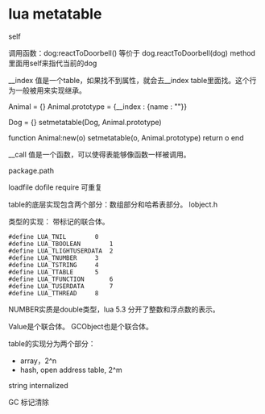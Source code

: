 # lua metatable


self

调用函数：dog:reactToDoorbell() 等价于 dog.reactToDoorbell(dog)
method里面用self来指代当前的dog

__index 值是一个table，如果找不到属性，就会去__index table里面找。这个行为一般被用来实现继承。

Animal = {}
Animal.prototype = {__index : {name : ""}}

Dog = {}
setmetatable(Dog, Animal.prototype)

function Animal:new(o)
  setmetatable(o, Animal.prototype)
  return o
end


__call 值是一个函数，可以使得表能够像函数一样被调用。



package.path

loadfile
dofile
require 可重复


table的底层实现包含两个部分：数组部分和哈希表部分。
lobject.h

类型的实现：
带标记的联合体。

```
#define LUA_TNIL        0
#define LUA_TBOOLEAN        1
#define LUA_TLIGHTUSERDATA  2
#define LUA_TNUMBER     3
#define LUA_TSTRING     4
#define LUA_TTABLE      5
#define LUA_TFUNCTION       6
#define LUA_TUSERDATA       7
#define LUA_TTHREAD     8
```


NUMBER实质是double类型，lua 5.3 分开了整数和浮点数的表示。

Value是个联合体。
GCObject也是个联合体。


table的实现分为两个部分：
* array，2^n
* hash, open address table, 2^m


string internalized


GC
标记清除
